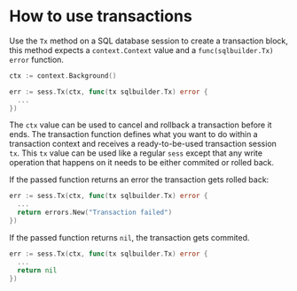 # How to use transactions

Use the `Tx` method on a SQL database session to create a transaction block,
this method expects a `context.Context` value and a `func(sqlbuilder.Tx) error`
function.

```go
ctx := context.Background()

err := sess.Tx(ctx, func(tx sqlbuilder.Tx) error {
  ...
})
```

The `ctx` value can be used to cancel and rollback a transaction before it
ends. The transaction function defines what you want to do within a transaction
context and receives a ready-to-be-used transaction session `tx`. This `tx`
value can be used like a regular `sess` except that any write operation that
happens on it needs to be either commited or rolled back.

If the passed function returns an error the transaction gets rolled back:

```go
err := sess.Tx(ctx, func(tx sqlbuilder.Tx) error {
  ...
  return errors.New("Transaction failed")
})
```

If the passed function returns `nil`, the transaction gets commited.

```go
err := sess.Tx(ctx, func(tx sqlbuilder.Tx) error {
  ...
  return nil
})
```

<!--
## More questions?

This is the end of the upper-db tutorial! if you have any more questions
feel free to ask on the #upper-db channel at...
-->
